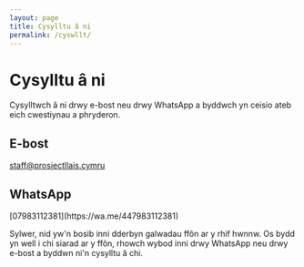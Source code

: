 ```yaml
---
layout: page
title: Cysylltu â ni
permalink: /cyswllt/
---
```

# Cysylltu â ni
Cysylltwch â ni drwy e-bost neu drwy WhatsApp a byddwch yn ceisio ateb eich cwestiynau a phryderon.

## E-bost
<a href="mailto:staff@prosiectllais.cymru">staff@prosiectllais.cymru</a>

<h2>WhatsApp</h2>
[07983112381](https://wa.me/447983112381)

Sylwer, nid yw'n bosib inni dderbyn galwadau ffôn ar y rhif hwnnw. Os bydd yn well i chi siarad ar y ffôn, rhowch wybod inni drwy WhatsApp neu drwy e-bost a byddwn ni'n cysylltu â chi.